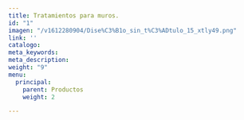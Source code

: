 ```yaml
---
title: Tratamientos para muros.
id: "1"
imagen: "/v1612280904/Dise%C3%B1o_sin_t%C3%ADtulo_15_xtly49.png"
link: ''
catalogo: 
meta_keywords: 
meta_description: 
weight: "9"
menu:
  principal:
    parent: Productos
    weight: 2

---
```

